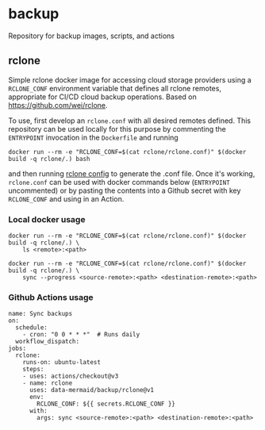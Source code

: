 # backup
Repository for backup images, scripts, and actions

## rclone
Simple rclone docker image for accessing cloud storage providers using a `RCLONE_CONF` environment variable
that defines all rclone remotes, appropriate for CI/CD cloud backup operations. Based on https://github.com/wei/rclone.

To use, first develop an `rclone.conf` with all desired remotes defined. This repository can be used locally for this 
purpose by commenting the `ENTRYPOINT` invocation in the `Dockerfile` and running 
```
docker run --rm -e "RCLONE_CONF=$(cat rclone/rclone.conf)" $(docker build -q rclone/.) bash
```
and then running [rclone config](https://rclone.org/docs/) to generate the .conf file. Once it's working, `rclone.conf`
can be used with docker commands below (`ENTRYPOINT` uncommented) or by pasting the contents into a Github secret with 
key `RCLONE_CONF` and using in an Action.

### Local docker usage
```
docker run --rm -e "RCLONE_CONF=$(cat rclone/rclone.conf)" $(docker build -q rclone/.) \
    ls <remote>:<path>
```
```
docker run --rm -e "RCLONE_CONF=$(cat rclone/rclone.conf)" $(docker build -q rclone/.) \
    sync --progress <source-remote>:<path> <destination-remote>:<path>
```

### Github Actions usage

```
name: Sync backups
on:
  schedule:
    - cron: "0 0 * * *"  # Runs daily
  workflow_dispatch:
jobs:
  rclone:
    runs-on: ubuntu-latest
    steps:
    - uses: actions/checkout@v3
    - name: rclone
      uses: data-mermaid/backup/rclone@v1
      env:
        RCLONE_CONF: ${{ secrets.RCLONE_CONF }}
      with:
        args: sync <source-remote>:<path> <destination-remote>:<path>
```
